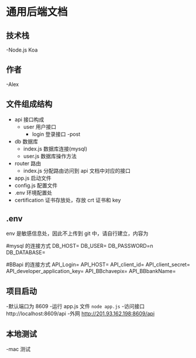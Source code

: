 # 通用后端文档

## 技术栈

-Node.js Koa

## 作者

-Alex

## 文件组成结构

- api 接口构成
  - user 用户接口
    - login 登录接口 -post
- db 数据库
  - index.js 数据库连接(mysql)
  - user.js 数据库操作方法
- router 路由
  - index.js 分配路由访问到 api 文档中对应的接口
- app.js 启动文件
- config.js 配置文件
- .env 环境配置处
- certification 证书存放处，存放 crt 证书和 key

## .env

env 是敏感信息处，因此不上传到 git 中，请自行建立，内容为

#mysql 的连接方式
DB_HOST=
DB_USER=
DB_PASSWORD=n
DB_DATABASE=

#BBapi 的连接方式
API_Login=
API_HOST=
API_client_id=
API_client_secret=
API_developer_application_key=
API_BBchavepix=
API_BBbankName=

## 项目启动

-默认端口为 8609 -运行 app.js 文件
`node app.js` -访问接口 http://localhost:8609/api -外网 http://201.93.162.198:8609/api

## 本地测试

-mac 测试
